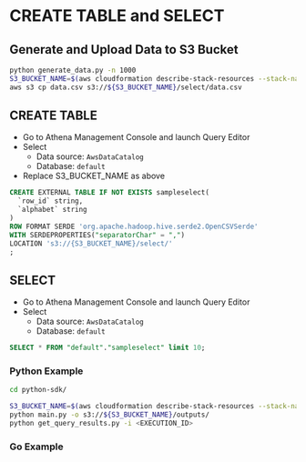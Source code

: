 # CREATE TABLE and SELECT

## Generate and Upload Data to S3 Bucket

```sh
python generate_data.py -n 1000
S3_BUCKET_NAME=$(aws cloudformation describe-stack-resources --stack-name Bucket-for-Athena --query 'StackResources[?ResourceType==`AWS::S3::Bucket`].PhysicalResourceId' --output text); echo "${S3_BUCKET_NAME}"
aws s3 cp data.csv s3://${S3_BUCKET_NAME}/select/data.csv
```

## CREATE TABLE

* Go to Athena Management Console and launch Query Editor
* Select
    * Data source: `AwsDataCatalog`
    * Database: `default`
* Replace S3_BUCKET_NAME as above

```sql
CREATE EXTERNAL TABLE IF NOT EXISTS sampleselect(
  `row_id` string,
  `alphabet` string
)
ROW FORMAT SERDE 'org.apache.hadoop.hive.serde2.OpenCSVSerde'
WITH SERDEPROPERTIES("separatorChar" = ",")
LOCATION 's3://{S3_BUCKET_NAME}/select/'
;
```

## SELECT

* Go to Athena Management Console and launch Query Editor
* Select
    * Data source: `AwsDataCatalog`
    * Database: `default`

```sql
SELECT * FROM "default"."sampleselect" limit 10;
```

### Python Example

```sh
cd python-sdk/

S3_BUCKET_NAME=$(aws cloudformation describe-stack-resources --stack-name Bucket-for-Athena --query 'StackResources[?ResourceType==`AWS::S3::Bucket`].PhysicalResourceId' --output text); echo "${S3_BUCKET_NAME}"
python main.py -o s3://${S3_BUCKET_NAME}/outputs/
python get_query_results.py -i <EXECUTION_ID>
```

### Go Example
